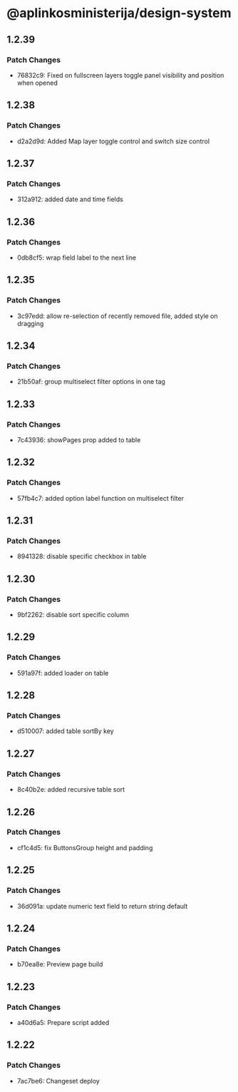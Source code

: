 # @aplinkosministerija/design-system

## 1.2.39

### Patch Changes

- 76832c9: Fixed on fullscreen layers toggle panel visibility and position when opened

## 1.2.38

### Patch Changes

- d2a2d9d: Added Map layer toggle control and switch size control

## 1.2.37

### Patch Changes

- 312a912: added date and time fields

## 1.2.36

### Patch Changes

- 0db8cf5: wrap field label to the next line

## 1.2.35

### Patch Changes

- 3c97edd: allow re-selection of recently removed file, added style on dragging

## 1.2.34

### Patch Changes

- 21b50af: group multiselect filter options in one tag

## 1.2.33

### Patch Changes

- 7c43936: showPages prop added to table

## 1.2.32

### Patch Changes

- 57fb4c7: added option label function on multiselect filter

## 1.2.31

### Patch Changes

- 8941328: disable specific checkbox in table

## 1.2.30

### Patch Changes

- 9bf2262: disable sort specific column

## 1.2.29

### Patch Changes

- 591a97f: added loader on table

## 1.2.28

### Patch Changes

- d510007: added table sortBy key

## 1.2.27

### Patch Changes

- 8c40b2e: added recursive table sort

## 1.2.26

### Patch Changes

- cf1c4d5: fix ButtonsGroup height and padding

## 1.2.25

### Patch Changes

- 36d091a: update numeric text field to return string default

## 1.2.24

### Patch Changes

- b70ea8e: Preview page build

## 1.2.23

### Patch Changes

- a40d6a5: Prepare script added

## 1.2.22

### Patch Changes

- 7ac7be6: Changeset deploy

